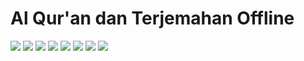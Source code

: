 # Al Qur'an dan Terjemahan Offline

<p>
    <img src="https://lh3.googleusercontent.com/pw/ACtC-3dX15IHoVXRpTCM63k6QpKMOT8FSHnQ3zYyXcofxy97Zh3w2Hk0XvgC9TA0jnMBZATdiG-4a2Ax9XooNG2LvjGFan9sci6lFCuT4QAj1ZFETrt81v6csTwDDcQmCsVKhaAT6EnOI05SkbLc5TnlSQzv=w325-h667-no?authuser=0" />
    <img src="https://lh3.googleusercontent.com/5n_9FULrWnTv9rLKXH7ej9okGVcrcL6pLEFtVf2X7VzWtj31K3E0ePXGfPkAgH3BGl7AvApoASyNh2zZnTXskPl0-9G_sxpgyeIlXnapns9b69vX6DEA1UTNlIee4EyYJJKLzy8OgIWq0FP7LujTyxn4Lsw1UOJxWvVKUzFan-23AbbXHf7ufckfoGmGr3cvA-IDnEcUIO8QAvwcj4hufVqY8AaCrrod5xIBkArV3nEKbiuaho0oRZewduyLKRBau3cpB1YsH-wnqyWrH662PRRkUG-2hqflhPtZd5erfAZT0nBxQzj6Bfke1-ndQI7O-BMKmfz1Fu5BnVry5-y6LWc8Mms1PTKnRZ8sHYKMDtEFfEe7ukECH1Ye-aTG72uNNgVdUm06PVWUMk6YJ_71oVbt4aRqhC_XVKOuZikUMqKsi5oIbJpDFHWqIh_UjWWrRGcG7Pd7Geh-y9JKfHi4NeA0yB9fN7OGsRDgXB3py13GxWWZDCdxVnARsfrxVj5vLt_Mr2gAsZoyHHVVsN3iCCHWI0ava2QmRN8w6jvlV7HFmq-wpNrNYKj-4mYI5NERZVGgVWv3Spjkl-Ln2cm-OdEqetr8JAByR_BLPj8qCbyRSGlGOeooXl2zEAro_tiYs0U6StoL7Ka2_ULmZWB_Y_AlgYlJbv6bd_YU-pT34L4OpRFL8KX_zN11iUc_=w325-h667-no?authuser=0" />
    <img src="https://lh3.googleusercontent.com/qDsF0dS2Wv6QgEBe00J6M8dCfWiv1XViM5SCEEN18M5a4wkXfwE5sfmcXVQ6MU3NWAUQdy-jGmF0qzGEn9OE6ENeguTRAYz3b__hqmRlS_HwoDfk34nziTzte2CCLQRsH1FKadtxFmqYRCQghtGy3Yu95JMzeLDLONQ3I_hBIclgOLxfWjcWQMAXhvQOQXJ5N_-yhCSTHXI4bQ9w3FSdwxmm2RWNZpXE0HQHl5-VEwCMAb5WrZJMxce-FEOrPytf1sFwNBXasAG9G9d5LL8IqBgGHVqmsjYU6_AQ0yDgXWg_6LQkYuyinklK4O6dYGQJRH6D9mO5E2DXzdBlmuFJxawWw2m45bbzLaTyfp7cYpoQyzKi-6UDtk8wHWNeskCM3NU1SDqgk-1OUJQEpsJUAGnVacHhqGj-nsEjOorICGKn35MckoMPUOlowOzCdfrsMl-WabJjxoyoH9ubjPKVNimdv5m7iPLJP2vG4rFB_s6D-ejlj9QPZzv9UWuG8QKefjnfsYKC8fGgILdXuxNIBhrLQUPxT9D5Yv1ReGj-hSWYEpc8v6jr9J1051D7745xtEJhDlZEbPrnRKRWEy56aQxffvvGt7Un134XQhZbiDfP6-AQMFegD72QYrcsOmynnTTCwKDu03OAo-pVOTcTXn5C_JgOG1TG5JcJaEj3QWaq7TA84EGIhsqWJyEM=w325-h667-no?authuser=0" />
    <img src="https://lh3.googleusercontent.com/lN12zoc5f55j3NWA7giM2AotqCg1rjCfkR84G4jUXuwcOYAhC4vXZVLxUUMqsEXxnrW8z0dGXYc4vkHn_W-9Mr1LJECJ8GxTBny8flyIdGl2pYEekGWM3x5HFBYXe1NXkuDelvNqb_7NcUq0iA1k6_FlKlV5DtgCN1ZUZsT532akj8k-1JghCQW-o8k8OWeCcLUyN-zQLidSPB6Pn_mTTjbZfzdEGWgNd1qWOgulwgbtwkQh0mnFybvitAQMuJzL_L6ZIfZ0Jq7FBK_Lsuykh7b4kWejrSOiKKmaXVBftVdIBHiMPM3RF46biXnbrnbH_huD0mP_N_GlFBzqYqGYPdm26IPtPpGRtWP9gjkhQAVp0hLARAWajwInqI0rCsgTgEKHi7tx0b75sUAoSgi3l-4h3u6Hn0OUH_hG9oduH2sQTZD6DyoC4l8eYLlP00QJQze4UvXCCZuzpAerdQbR7UJvwFOS6NYTSIsYOpk1HU_E5h_z74m9097R2sCN1Tmzdxv81K62GV06-qL7uexfn7YdzDYheZ8iUEiUEsSdzgj9xdejVt3ANr_Mlgc7Ht4ZufPY2Xgf0zQx1wStFVO4DCi4kqD9x1rr2Fo2ZTLGIy1rVidM04S_kRF4n_yH0oZergrLgwLow3SOpbbxDaUemrarF-x6A74KWkGi_DotB3RnyjlEql8vSnVsDPWu=w325-h667-no?authuser=0" />
    <img src="https://lh3.googleusercontent.com/hbAKZLTSimC553yrbM6RuM6lrgPqMf38fORAtieWQgh5wunLJF2KJ6itxq75qfK4WAH0BtN19Ws6th8kRUd0wefP6xNBj3yOsfR1L0JGAt00rD-7aaUhNNkR3cziJZc4d40RcaUqUrmEwNVo_X3PKcYtwD_NBe00H6NcNLRi3pIs22y8p37E-S1XzpctpVHy_1_-QP1pSw6yIC9SSrcKW806FNiyAu9gWpc5YmT321yoRuOsNvv3fsOHmHUYiEVO3y9cFP8mKxPk-8jqrRudl-D0dkEABJzX6t1e4Lzp-ZM1WA-KJ132kts5sHYe32ldXT1CD30VoJLVCwNhhXEHY5A1ZlmaUY6NzaCS3GAAH9o5rcGqXEAkwt8_fHdvRToLc1uzNFSICV4PFB39hxOZjYgmedBdpT6Nxx16eiwtU8x9j78q81JbgOMM17ccI53n3u2cNnhq3Ocw8iOMtySQpXuHb9d5Xwvdws009nHX8YAahWoKQfKfVQMjHSQtyRjsrEWVZZSGyinARv3MCdz1McW4YmjP240jodvFOLpEt0TQVR-whr6v9y78KXMAyaRINbTPTjpT434SDnKCri9JLo14yb-lnG2cZQgqQMmP8WdnZMmIJQWPDVeNtUIBFwk2jlVwFvm6FZMuKfLijXhvzyo05o25zu2W5hBgIX1IdhTTruki9QawIG1IFNKx=w325-h667-no?authuser=0" />
    <img src="https://lh3.googleusercontent.com/gB7lHwXqO4A-J2-i-o19wQHcEhz8x4VDcW9C48PKxMh5UDrIqy_lsQ0qEs3zylDbBqJUoUKI-P4gwg24zsWQJHUjFXhrTygmUM6dXlit0_6J1m0fKOsukp53BVOb_270_p4ipKILYa7bVKwFikSpZYpir-mzI0xELO3Uuz8AMpVypnAtF8tQr_xpKAwBKUUEofL2dilP1Q1XJmJdxhtejqGkkJ722grasUvlkUJvVf_nNXO2nSnV-P0UHq__jHZUz_oh3mOyNMPJKdOR6wColvd9GG80c_dt_rs5VlbXy9Gvp1-mOBNX663mVRdCUYUjdrtAXov5ih07lNybVGu5dnTK0qB1GA6f64rwVt5f4tabuDIQfX4hcll-ATeNW91icxmn95yssaV_A8-xL6BQT_wwRnawhp0na85fij8fIkYjM7cUzUd7uFmOiSkNC9aj5DE7SOIke5CVQThUmpPSWC46oJk6cQFkPJ64aSFnFL_sGRKdveiENCBHUJccTLtUlH-jyjh9UMiRvApHOi0lmXBCu16PY3IQPRA4MfvQWtMRKnFL9DDu67HX-FwEKLeEKuk6V-DmnvUm2P4xgZxm8mD0q45MccC_Jzts3cCKWmPRvQhEwi0-Y5WV6-Hv1md378kVSdKaa5NpslvUbFq-gKWNrV7hkc9I4ERtBxpAQOte0Gi5OQv0-J63gnIx=w325-h667-no?authuser=0" />
    <img src="https://lh3.googleusercontent.com/p1qbOMv-qSwKCdSt1iiIQsoQKmtLJMWJM3BhH89O5Yeu48o28nnLveSvlceH2SMLL9CS9jLCMfnxJLorGIXt00D5XQVVACj9dfq4crZSs_FXrMhNjNOR9DJd8lXrnKpvTJ6u9OhC1xY6DEy57_d8OuD2r-YZjo06wC2V90KP43yk6zY-j-baEZ5-jbl8aEIHzhQlz5doeFNllHsIx1jkHkiTgTL3kTTcxlwwVLcgM_C0zPqK4QuSG-EeSknAwJWQg7Nk8oKHrQw-4TItiD-ay_2mkVcVP9zsGEFqNPAYR-jhm76S8zEG759t4voJW4Dq3cqzPriJ6Fau-iEKKjXrXUfqdOrt3hZrg4b8drAutOSSHexrG4rLxkc-V5a5A5UPfPeq4ZEgyOjyC2TxT7WpmADcu59tjV8hDvfVmOsBT1gWdRl8YhquZ_rVguKlnmNLBtBa0n2f3PTU_JFHssTJ412RsMwciiytTjnJq7A3sGfzT6sbxucY4WPsIeR2FmUjURh5iedia9PE2nmrL6rK7rIS4tX7q4WnXStP4NxQFXuel5ihZieyQ4zrlgN1LwwwGvPRrFKLQq-U7g-Uh97sNwD3ksr4a9TDmXaHIPtb5o2zjFFX7vyOSOdco7WLCzCRpfh_YK41tYa6R8DksEOkv80JEJgghCjGmq6LkTHyhGqp7lfFN35xCid8KENE=w325-h667-no?authuser=0" />
    <img src="https://lh3.googleusercontent.com/NjqfdB-4dD6Ga_vC3xF3VMjr35O6gurY69BdZp80BNbQqNyo0QXOCDVhlxNZTDRB8r1nr52Y0nnltrj_4MkuJNKzIw_PPgBsyf42upWkQnv3xXntVFaTKCGv9MlIzUJmGUwhERwn4I76gttx6UbpybwazlUD0HpK12_25w7OowCo2Tb9q-9lf5-ro_kgImRPr-HMCRNe6ZIeu5NAY31piKS5THzMYcAHnU4uvFA79Cp1HUwqKsmtw7Bz2OeWBH2t2kTHJmUIjYpDVoUMfI5TnyqkCIcQ7OxFjPPTqyqTqpxojiPmF6uhE9v92ntCDKo9tvZ0SAE5r0gsHXc3lqOAnl255rYEhvfkgxYgmKIWUNAbdLi5nndhaTro0liajkH66U6rwKNNnj92VO_DOH3UBxvR39s9mrww7Pb0D8Q9ve_gf-DT7hOyYX0sJRe5WNhjUz2zYHV0sc2Zb3PbKET7Scu_sAZ0d-H9gOUp01cpDN92UroXp0966niOKFPqdgnsQUkoF7irksJguirYzDWnpyY7VmDM0BTjFfoAQrNSC9mG_PxPiZ5q0qco4ZLndw8ZsG93sbj-Drw1-emEodrADQHvUEX8CYxajrEiZ7gsVk4tfChbWaj6L33qouBPNOD6eHPVmhOmw36U5vUrDYOQVEPOd2db6uQkmNcxt-Wjoh5zDG_lVOVhLyi2AbVH=w325-h667-no?authuser=0" />
</p>
